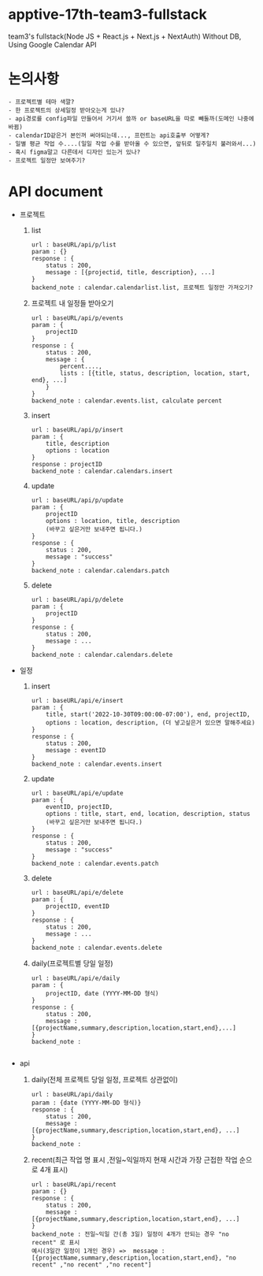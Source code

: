 # apptive-17th-team3-fullstack
team3's fullstack(Node JS + React.js + Next.js + NextAuth)
Without DB, Using Google Calendar API

# 논의사항
    - 프로젝트별 테마 색깔?
    - 한 프로젝트의 상세일정 받아오는게 있나?
    - api경로를 config파일 만들어서 거기서 쓸까 or baseURL을 따로 빼둘까(도메인 나중에 바뀜)
    - calendarID같은거 본인꺼 써야되는데..., 프런트는 api호출부 어떻게?
    - 일별 평균 작업 수....(일일 작업 수를 받아올 수 있으면, 앞뒤로 일주일치 불러와서...)
    - 혹시 figma말고 다른데서 디자인 있는거 있나?
    - 프로젝트 일정만 보여주기?
# API document
- 프로젝트
    1. list
        ```
        url : baseURL/api/p/list
        param : {}
        response : {
            status : 200,
            message : [{projectid, title, description}, ...]
        }
        backend_note : calendar.calendarlist.list, 프로젝트 일정만 가져오기?
        ```
    2. 프로젝트 내 일정들 받아오기
        ```
        url : baseURL/api/p/events
        param : {
            projectID
        }
        response : {
            status : 200,
            message : {
                percent....,
                lists : [{title, status, description, location, start, end}, ...]
            }
        }
        backend_note : calendar.events.list, calculate percent
        ```
    3. insert
        ```
        url : baseURL/api/p/insert
        param : {
            title, description
            options : location
        }
        response : projectID
        backend_note : calendar.calendars.insert
        ```
    4. update
        ```
        url : baseURL/api/p/update
        param : {
            projectID
            options : location, title, description
            (바꾸고 싶은거만 보내주면 됩니다.)
        }
        response : {
            status : 200,
            message : "success"
        }
        backend_note : calendar.calendars.patch
        ```
    5. delete
        ```
        url : baseURL/api/p/delete
        param : {
            projectID
        }
        response : {
            status : 200,
            message : ...
        }
        backend_note : calendar.calendars.delete
        ```

- 일정
    1. insert
        ```
        url : baseURL/api/e/insert
        param : {
            title, start('2022-10-30T09:00:00-07:00'), end, projectID,
            options : location, description, (더 넣고싶은거 있으면 말해주세요)
        }
        response : {
            status : 200,
            message : eventID
        }
        backend_note : calendar.events.insert
        ```
    2. update
        ```
        url : baseURL/api/e/update
        param : {
            eventID, projectID,
            options : title, start, end, location, description, status
            (바꾸고 싶은거만 보내주면 됩니다.)
        }
        response : {
            status : 200,
            message : "success"
        }
        backend_note : calendar.events.patch
        ```
    2. delete
        ```
        url : baseURL/api/e/delete
        param : {
            projectID, eventID
        }
        response : {
            status : 200,
            message : ...
        }
        backend_note : calendar.events.delete
        ```

    3. daily(프로젝트별 당일 일정)
        ```
        url : baseURL/api/e/daily
        param : {
            projectID, date (YYYY-MM-DD 형식)
        }
        response : {
            status : 200,
            message : [{projectName,summary,description,location,start,end},...]
        }
        backend_note :
    
        ```
- api
    1. daily(전체 프로젝트 당일 일정, 프로젝트 상관없이)
        ```
        url : baseURL/api/daily
        param : {date (YYYY-MM-DD 형식)}
        response : {
            status : 200,
            message : [{projectName,summary,description,location,start,end}, ...]
        }
        backend_note : 
        ```
    2. recent(최근 작업 명 표시 ,전일~익일까지 현재 시간과 가장 근접한 작업 순으로 4개 표시)
        ```
        url : baseURL/api/recent
        param : {}
        response : {
            status : 200,
            message : [{projectName,summary,description,location,start,end}, ...]
        }
        backend_note : 전일~익일 간(총 3일) 일정이 4개가 안되는 경우 "no recent" 로 표시
        예시(3일간 일정이 1개인 경우) =>  message : [{projectName,summary,description,location,start,end}, "no recent" ,"no recent" ,"no recent"]
        ```        